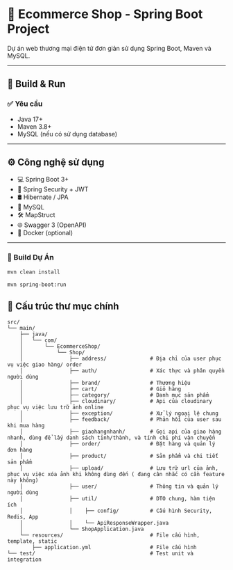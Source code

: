 # 🛒 Ecommerce Shop - Spring Boot Project

Dự án web thương mại điện tử đơn giản sử dụng Spring Boot, Maven và MySQL.

---

## 🚀 Build & Run

### ✅ Yêu cầu

- Java 17+
- Maven 3.8+
- MySQL (nếu có sử dụng database)

---

## ⚙️ Công nghệ sử dụng

- 💻 Spring Boot 3+
- 🔐 Spring Security + JWT
- 🛢️ Hibernate / JPA
- 🐬 MySQL 
- 🛠️ MapStruct
- 🌐 Swagger 3 (OpenAPI)
- 🐳 Docker (optional)

---
### 🔧 Build Dự Án

```bash
mvn clean install

mvn spring-boot:run
```
## 📁 Cấu trúc thư mục chính
```
src/
└── main/
    ├── java/
    │   └── com/
    │       └── EcommerceShop/
    │           └── Shop/
    │               ├── address/              # Địa chỉ của user phục vụ việc giao hàng/ order
    │               ├── auth/                 # Xác thực và phân quyền người dùng
    │               ├── brand/                # Thương hiệu
    │               ├── cart/                 # Giỏ hàng
    │               ├── category/             # Danh mục sản phẩm
    │               ├── cloudinary/           # Api của cloudinary phục vụ việc lưu trữ ảnh online
    │               ├── exception/            # Xử lý ngoại lệ chung
    │               ├── feedback/             # Phản hồi của user sau khi mua hàng
    │               ├── giaohangnhanh/        # Gọi api của giao hàng nhanh, dùng để lấy danh sách tỉnh/thành, và tính chi phí vận chuyển
    │               ├── order/                # Đặt hàng và quản lý đơn hàng
    │               ├── product/              # Sản phẩm và chi tiết sản phẩm
    │               ├── upload/               # Lưu trữ url của ảnh, phục vụ việc xóa ảnh khi không dùng đến ( đang cân nhắc có cần feature này không)
    │               ├── user/                 # Thông tin và quản lý người dùng
    │               ├── util/                 # DTO chung, hàm tiện ích
    │               │    ├── config/          # Cấu hình Security, Redis, App
    │               │    └── ApiResponseWrapper.java
    │               └── ShopApplication.java
    └── resources/                            # File cấu hình, template, static
        ├── application.yml                   # File cấu hình    
└── test/                                     # Test unit và integration
```
